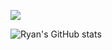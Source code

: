 [![ ](https://github-readme-stats.vercel.app/api/top-langs/?username=rjdny&theme=radical)](https://github.com/anuraghazra/github-readme-stats)

![Ryan's GitHub stats](https://github-readme-stats.vercel.app/api?username=rjdny&layout=compact&show_icons=true&theme=radical)

